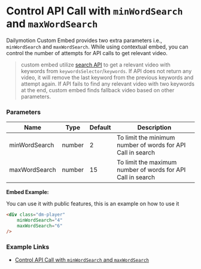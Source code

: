 # Control API Call with `minWordSearch` and `maxWordSearch`

Dailymotion Custom Embed provides two extra parameters i.e., `minWordSearch` and `maxWordSearch`. While using contextual embed, you can control the number of attempts for API calls to get relevant video.
> custom embed utilize [search API](https://developer.dailymotion.com/api/#video-search-filter) to get a relevant video with keywords from `keywordsSelector`/`keywords`. If API does not return any video, it will remove the last keyword from the previous keywords and attempt again. If API fails to find any relevant video with two keywords at the end, custom embed finds fallback video based on other parameters.


### Parameters

| Name | Type | Default | Description |
| --- | --- | --- | --- |
| minWordSearch | number | 2 | To limit the minimum number of words for API Call in search |
| maxWordSearch | number | 15 | To limit the maximum number of words for API Call in search |

**Embed Example:**

You can use it with public features, this is an example on how to use it 
```html
<div class="dm-player"
	minWordSearch="4"
	maxWordSearch="6"
/>
```

### Example Links
- [Control API Call with `minWordSearch` and `maxWordSearch`](https://dmvs-apac.github.io/custom-embed-v2/examples/api_call_control/)
